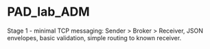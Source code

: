 # PAD_lab_ADM
Stage 1 - minimal TCP messaging: Sender > Broker > Receiver, JSON envelopes, basic validation, simple routing to known receiver.
